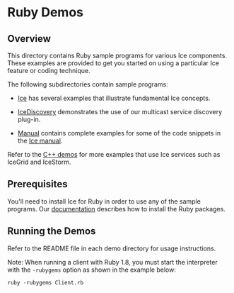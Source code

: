 # Ruby Demos

## Overview

This directory contains Ruby sample programs for various Ice components. These
examples are provided to get you started on using a particular Ice feature or coding
technique.

The following subdirectories contain sample programs:

- [Ice](./Ice) has several examples that illustrate fundamental Ice concepts.

- [IceDiscovery](./IceDiscovery) demonstrates the use of our multicast service
discovery plug-in.

- [Manual](./Manual) contains complete examples for some of the code snippets
in the [Ice manual][1].

Refer to the [C++ demos](../cpp) for more examples that use Ice services
such as IceGrid and IceStorm.

## Prerequisites

You'll need to install Ice for Ruby in order to use any of the sample programs.
Our [documentation][2] describes how to install the Ruby packages.

## Running the Demos

Refer to the README file in each demo directory for usage instructions.

Note: When running a client with Ruby 1.8, you must start the interpreter with
the `-rubygems` option as shown in the example below:

    ruby -rubygems Client.rb

[1]: https://doc.zeroc.com/ice/3.6/introduction
[2]: https://doc.zeroc.com/rel/ice-releases/ice-3-6/ice-3-6-5-release-notes/using-the-ruby-distribution-for-ice-3-6-5
